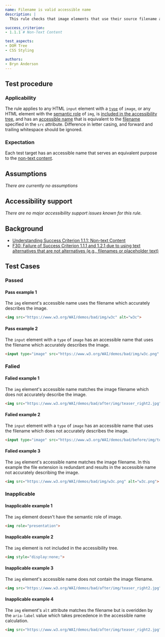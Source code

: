 ```yaml
---
name: Filename is valid accessible name
description: |
  This rule checks that image elements that use their source filename as their accessible name do so without loss of information to the user.

success_criterion:
- 1.1.1 # Non-Text Content

test_aspects:
- DOM Tree
- CSS Styling

authors:
- Bryn Anderson
---
```


## Test procedure

### Applicability

The rule applies to any HTML `input` element with a [`type`](https://www.w3.org/TR/html/sec-forms.html#dom-htmlinputelement-type) of `image`, or any HTML element with the [semantic role](#semantic-role) of `img`, is [included in the accessibility tree](#included-in-the-accessibility-tree), and has an [accessible name](#accessible-name) that is equivalent to the [filename](#filename) specified in the `src` attribute. Difference in letter casing, and forward and trailing whitespace should be ignored.

### Expectation

Each test target has an accessible name that serves an equivalent purpose to the [non-text content](https://www.w3.org/TR/WCAG21/#dfn-non-text-content).

## Assumptions

*There are currently no assumptions*

## Accessibility support

 *There are no major accessibility support issues known for this rule.*

## Background

- [Understanding Success Criterion 1.1.1: Non-text Content](https://www.w3.org/WAI/WCAG21/Understanding/non-text-content.html)
- [F30: Failure of Success Criterion 1.1.1 and 1.2.1 due to using text alternatives that are not alternatives (e.g., filenames or placeholder text)](https://www.w3.org/WAI/WCAG21/Techniques/failures/F30)

## Test Cases

### Passed

#### Pass example 1

The `img` element's accessible name uses the filename which accurately describes the image.

```html
<img src="https://www.w3.org/WAI/demos/bad/img/w3c" alt="w3c">
```

#### Pass example 2

The `input` element with a `type` of `image` has an accessible name that uses the filename which accurately describes the image.

```html
<input type="image" src="https://www.w3.org/WAI/demos/bad/img/w3c.png" alt="W3C">
```

### Falied

#### Falied example 1

The `img` element's accessible name matches the image filename which does not accurately describe the image.

```html
<img src="https://www.w3.org/WAI/demos/bad/after/img/teaser_right2.jpg" alt="teaser_right2">
```

#### Falied example 2

The `input` element with a `type` of `image` has an accessible name that uses the filename which does not accurately describes the image.

```html
<input type="image" src="https://www.w3.org/WAI/demos/bad/before/img/top_weather.gif" alt="top_weather">
```

#### Falied example 3

The `img` element's accessible name matches the image filename. In this example the file extension is redundant and results in the accessible name not accurately describing the image.

```html
<img src="https://www.w3.org/WAI/demos/bad/img/w3c.png" alt="w3c.png">
```

### Inapplicable

#### Inapplicable example 1

The `img` element doesn't have the semantic role of image.

```html
<img role="presentation">
```
#### Inapplicable example 2

The `img` element is not included in the accessibility tree.

```html
<img style="display:none;">
```

#### Inapplicable example 3

The `img` element's accessible name does not contain the image filename.

```html
<img src="https://www.w3.org/WAI/demos/bad/after/img/teaser_right2.jpg" alt="modanna lily">
```

#### Inapplicable example 4

The `img` element's `alt` attribute matches the filename but is overidden by the `aria-label` value which takes precedence in the accessible name calculation.

```html
<img src="https://www.w3.org/WAI/demos/bad/after/img/teaser_right2.jpg" alt="teaser_right2.jpg" aria-label="modanna lily">
```
